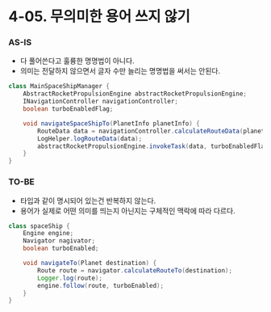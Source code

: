 # 4-05. 무의미한 용어 쓰지 않기

### AS-IS

- 다 풀어쓴다고 훌륭한 명명법이 아니다.
- 의미는 전달하지 않으면서 글자 수만 늘리는 명명법을 써서는 안된다.

```java
class MainSpaceShipManager {
    AbstractRocketPropulsionEngine abstractRocketPropulsionEngine;
    INavigationController navigationController;
    boolean turboEnabledFlag;

    void navigateSpaceShipTo(PlanetInfo planetInfo) {
        RouteData data = navigationController.calculateRouteData(planetInfo);
        LogHelper.logRouteData(data);
        abstractRocketPropulsionEngine.invokeTask(data, turboEnabledFlag);
    }
}
```

### TO-BE

- 타입과 같이 명시되어 있는건 반복하지 않는다.
- 용어가 실제로 어떤 의미를 띄는지 아닌지는 구체적인 맥락에 따라 다르다.

```java
class spaceShip {
    Engine engine;
    Navigator nagivator;
    boolean turboEnabled;

    void navigateTo(Planet destination) {
        Route route = navigator.calculateRouteTo(destination);
        Logger.log(route);
        engine.follow(route, turboEnabled);
    }
}
```

